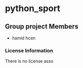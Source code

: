 # python_sport

## Group project Members
 - hamid hcen

### License Information 
There is no license asso